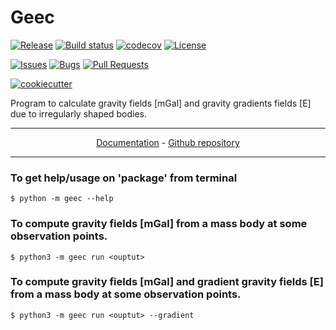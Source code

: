 # Geec

[![Release](https://img.shields.io/github/v/release/julienpaul/geec)](https://img.shields.io/github/v/release/julienpaul/geec)
[![Build status](https://img.shields.io/github/actions/workflow/status/julienpaul/geec/main.yml?branch=main)](https://github.com/julienpaul/geec/actions/workflows/main.yml?query=branch%3Amain)
[![codecov](https://codecov.io/gh/julienpaul/geec/branch/main/graph/badge.svg)](https://codecov.io/gh/julienpaul/geec)
[![License](https://img.shields.io/github/license/julienpaul/geec)](https://img.shields.io/github/license/julienpaul/geec)
<!-- [![Commit activity](https://img.shields.io/github/commit-activity/m/julienpaul/geec)](https://img.shields.io/github/commit-activity/m/julienpaul/geec) -->

[![Issues](https://img.shields.io/github/issues-raw/julienpaul/geec)](https://github.com/julienpaul/geec/issues)
[![Bugs](https://img.shields.io/github/issues/julienpaul/geec/bug?color=red&label=known%20bugs)](https://github.com/julienpaul/geec/issues?q=is%3Aissue+is%3Aopen+label%3Abug)
[![Pull Requests](https://img.shields.io/github/issues-pr/BjerknesClimateDataCentre/QuinCe)](https://github.com/julienpaul/geec/pulls)

[![cookiecutter](https://img.shields.io/badge/built%20with-Cookiecutter%20Poetry-ff69b4.svg?logo=cookiecutter)](https://github.com/fpgmaas/cookiecutter-poetry)

Program to calculate gravity fields [mGal] and gravity gradients fields [E] due to irregularly shaped bodies.

---
<p align="center">
  <a href="https://julienpaul.github.io/GEEC/">Documentation</a> - <a href="https://github.com/julienpaul/geec/">Github repository</a>
  <!--
   - <a href="https://pypi.org/project/geec/">PyPi</a>
  -->
</p>

---
### To get help/usage on 'package' from terminal
```
$ python -m geec --help
```

### To compute gravity fields [mGal] from a mass body at some observation points.
```
$ python3 -m geec run <ouptut>
```

### To compute gravity fields [mGal] and gradient gravity fields [E] from a mass body at some observation points.
```
$ python3 -m geec run <ouptut> --gradient
```

<!--
## Installation

### Installation using Poetry

- Install [Poetry](https://python-poetry.org/docs/#installation)

- clone git repo:

  ```shell
  git clone https://github.com/julienpaul/geec.git
  cd geec
  poetry install
  ```

## Getting started with your project

First, create a repository on GitHub with the same name as this project, and then run the following commands:

``` bash
git init -b main
git add .
git commit -m "init commit"
git remote add origin git@github.com:julienpaul/geec.git
git push -u origin main
```

Finally, install the environment and the pre-commit hooks with

```bash
make install
```

You are now ready to start development on your project! The CI/CD
pipeline will be triggered when you open a pull request, merge to main,
or when you create a new release.

To finalize the set-up for publishing to PyPi or Artifactory, see
[here](https://fpgmaas.github.io/cookiecutter-poetry/features/publishing/#set-up-for-pypi).
For activating the automatic documentation with MkDocs, see
[here](https://fpgmaas.github.io/cookiecutter-poetry/features/mkdocs/#enabling-the-documentation-on-github).
To enable the code coverage reports, see [here](https://fpgmaas.github.io/cookiecutter-poetry/features/codecov/).

## Releasing a new version

- Create an API Token on [Pypi](https://pypi.org/).
- Add the API Token to your projects secrets with the name `PYPI_TOKEN` by visiting
[this page](https://github.com/julienpaul/geec/settings/secrets/actions/new).
- Create a [new release](https://github.com/julienpaul/geec/releases/new) on Github.
Create a new tag in the form ``*.*.*``.

For more details, see [here](https://fpgmaas.github.io/cookiecutter-poetry/features/cicd/#how-to-trigger-a-release).

---

Repository initiated with [fpgmaas/cookiecutter-poetry](https://github.com/fpgmaas/cookiecutter-poetry).
-->
